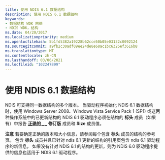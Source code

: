 ```yaml
---
title: 使用 NDIS 6.1 数据结构
description: 使用 NDIS 6.1 数据结构
keywords:
- 数据结构 WDK 网络
- NDIS WDK，结构
ms.date: 04/20/2017
ms.localizationpriority: medium
ms.openlocfilehash: 5b1fd5382a19228b62cce50b05e03132c0092124
ms.sourcegitcommit: a9fb2c30adf09ee24de8e68ac1bc6326ef3616b8
ms.translationtype: MT
ms.contentlocale: zh-CN
ms.lasthandoff: 03/06/2021
ms.locfileid: "102247899"
---
```

# <a name="using-ndis-61-data-structures"></a>使用 NDIS 6.1 数据结构





NDIS 可支持同一数据结构的多个版本。 当驱动程序初始化 NDIS 6.1 数据结构时，使用 Windows Server 2008、Windows Vista Service Pack 1 (SP1) 或这两种操作系统中的已更新结构的 NDIS 6.1 驱动程序必须在结构的 **标头** 成员（如果有）中报告 [**正确的 \_ \_**](/windows-hardware/drivers/ddi/objectheader/ns-objectheader-ndis_object_header) **修订版** 成员和 **Size** 成员值。

**注意**  若要确定正确的版本和大小信息，请参阅每个包含 **标头** 成员的结构的参考页。 包含 **标头** 成员并且已针对 ndis 6.1 更新的结构的引用页包含 ndis 6.1 驱动程序的新信息。 如果没有针对 NDIS 6.1 的结构的更新，则为 NDIS 6.0 驱动程序提供的信息也适用于 NDIS 6.1 驱动程序。

 

 

